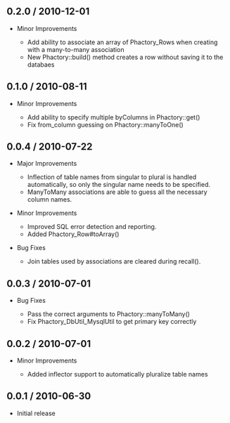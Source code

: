 ## 0.2.0 / 2010-12-01

* Minor Improvements

    * Add ability to associate an array of Phactory_Rows when creating with a many-to-many association
    * New Phactory::build() method creates a row without saving it to the databaes

## 0.1.0 / 2010-08-11

* Minor Improvements

    * Add ability to specify multiple byColumns in Phactory::get()
    * Fix from_column guessing on Phactory::manyToOne()

## 0.0.4 / 2010-07-22

* Major Improvements

    * Inflection of table names from singular to plural is handled automatically,
      so only the singular name needs to be specified.
    * ManyToMany associations are able to guess all the necessary column names.

* Minor Improvements

    * Improved SQL error detection and reporting.
    * Added Phactory_Row#toArray()

* Bug Fixes

    * Join tables used by associations are cleared during recall().

## 0.0.3 / 2010-07-01

* Bug Fixes
    
    * Pass the correct arguments to Phactory::manyToMany()
    * Fix Phactory_DbUtil_MysqlUtil to get primary key correctly

## 0.0.2 / 2010-07-01

* Minor Improvements
    
    * Added inflector support to automatically pluralize table names

## 0.0.1 / 2010-06-30

* Initial release
